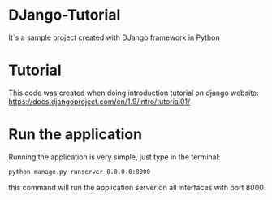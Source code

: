 # DJango-Tutorial
It`s a sample project created with DJango framework in Python

# Tutorial
This code was created when doing introduction tutorial on django website: https://docs.djangoproject.com/en/1.9/intro/tutorial01/

# Run the application
Running the application is very simple, just type in the terminal:
```bash
python manage.py runserver 0.0.0.0:8000
```
this command will run the application server on all interfaces with port 8000
